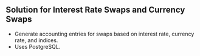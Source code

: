 ## Solution for Interest Rate Swaps and Currency Swaps
* Generate accounting entries for swaps based on interest rate, currency rate, and indices.
* Uses PostgreSQL.